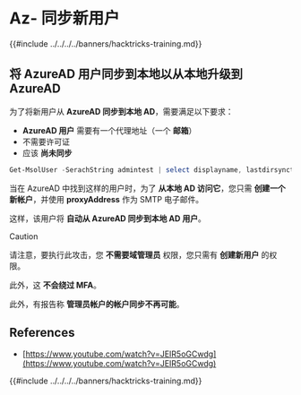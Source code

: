 # Az- 同步新用户

{{#include ../../../../banners/hacktricks-training.md}}

## 将 AzureAD 用户同步到本地以从本地升级到 AzureAD

为了将新用户从 **AzureAD 同步到本地 AD**，需要满足以下要求：

- **AzureAD 用户** 需要有一个代理地址（一个 **邮箱**）
- 不需要许可证
- 应该 **尚未同步**
```powershell
Get-MsolUser -SerachString admintest | select displayname, lastdirsynctime, proxyaddresses, lastpasswordchangetimestamp | fl
```
当在 AzureAD 中找到这样的用户时，为了 **从本地 AD 访问它**，您只需 **创建一个新帐户**，并使用 **proxyAddress** 作为 SMTP 电子邮件。

这样，该用户将 **自动从 AzureAD 同步到本地 AD 用户**。

> [!CAUTION]
> 请注意，要执行此攻击，您 **不需要域管理员** 权限，您只需有 **创建新用户** 的权限。
>
> 此外，这 **不会绕过 MFA**。
>
> 此外，有报告称 **管理员帐户的帐户同步不再可能**。

## References

- [https://www.youtube.com/watch?v=JEIR5oGCwdg](https://www.youtube.com/watch?v=JEIR5oGCwdg)

{{#include ../../../../banners/hacktricks-training.md}}
